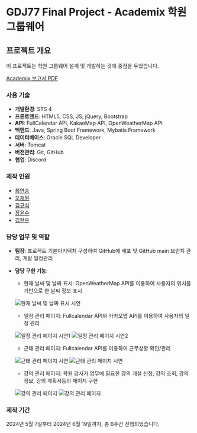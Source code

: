 # GDJ77 Final Project - Academix 학원 그룹웨어

## 프로젝트 개요

이 프로젝트는 학원 그룹웨어 설계 및 개발하는 것에 중점을 두었습니다.

[Academix 보고서 PDF](https://github.com/user-attachments/files/15921494/Academix_.pdf)

### 사용 기술
- **개발환경**: STS 4
- **프론트엔드**: HTML5, CSS, JS, jQuery, Bootstrap
- **API**: FullCalendar API, KakaoMap API, OpenWeatherMap API
- **백엔드**: Java, Spring Boot Framework, Mybatis Framework
- **데이터베이스**: Oracle SQL Developer
- **서버**: Tomcat
- **버전관리**: Git, GitHub
- **협업**: Discord

### 제작 인원

- [최연승](https://github.com/DevC21)
- [오채원](https://github.com/Audrey-1120)
- [김규식](https://github.com/kimgyusig)
- [장윤수](https://github.com/vivid09)
- [김현우](https://github.com/LlOlEl)

### 담당 업무 및 역할
- **팀장**: 프로젝트 기본아키텍처 구성하여 GitHub에 배포 및 GitHub main 브런치 관리, 개발 일정관리 
- **담당 구현 기능**:
  - 현재 날씨 및 날짜 표시: OpenWeatherMap API를 이용하여 사용자의 위치를 기반으로 한 날씨 정보 표시
    
  ![현재 날씨 및 날짜 표시 시연](https://github.com/DevC21/GDJ77_Academix/assets/66390243/d2ae8540-0fb3-4ab7-8d92-635302d60540)

  - 일정 관리 페이지: Fullcalendar API와 카카오맵 API를 이용하여 사용자의 일정 관리
    
  ![일정 관리 페이지 시연1](https://github.com/DevC21/GDJ77_Academix/assets/66390243/5c509eab-326b-498a-b617-4a6af84dd3ae)
  ![일정 관리 페이지 시연2](https://github.com/DevC21/GDJ77_Academix/assets/66390243/b2114b1a-9c5e-4b9c-ab07-9f77b360ab9c)
  - 근태 관리 페이지: Fullcalendar API를 이용하여 근무상황 확인/관리
    
  ![근태 관리 페이지 시연](https://github.com/DevC21/GDJ77_Academix/assets/66390243/ebd875ce-dbde-47f2-8a42-bf13d72bddf2)
  ![근태 관리 페이지 시연](https://github.com/DevC21/GDJ77_Academix/assets/66390243/58d3c66c-49e6-4492-8600-b4c73db1241c)
  - 강의 관리 페이지: 학원 강사가 업무에 필요한 강의 개설 신청, 강의 조회, 강의 정보, 강의 계획서등의 페이지 구현
    
  ![강의 관리 페이지](https://github.com/DevC21/GDJ77_Academix/assets/66390243/a10c0f17-97b6-42ba-be6b-40c937b50465)
  ![강의 관리 페이지](https://github.com/DevC21/GDJ77_Academix/assets/66390243/9c5ec543-aea1-486f-85db-502d7591a5ad)

### 제작 기간
2024년 5월 7일부터 2024년 6월 19일까지, 총 6주간 진행되었습니다.
